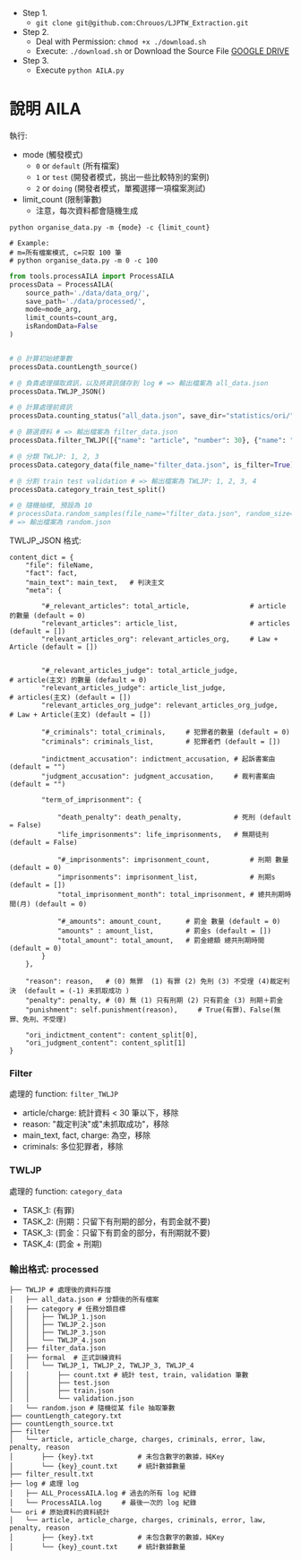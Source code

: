 + Step 1.
    + `git clone git@github.com:Chrouos/LJPTW_Extraction.git`
+ Step 2.
    + Deal with Permission: `chmod +x ./download.sh`
    + Execute: `./download.sh` or Download the Source File [GOOGLE DRIVE](https://drive.google.com/file/d/1-sBPlmdmkzimdhCu7Aa8Ug1EluNwRBHT/view?usp=drive_link)
+ Step 3.
    + Execute `python AILA.py`


# 說明 AILA
執行:
+ mode (觸發模式)
    + `0` or `default` (所有檔案)
    + `1` or `test` (開發者模式，挑出一些比較特別的案例)
    + `2` or `doing` (開發者模式，單獨選擇一項檔案測試)
+ limit_count (限制筆數)
    + 注意，每次資料都會隨機生成 
```shell
python organise_data.py -m {mode} -c {limit_count} 

# Example:
# m=所有檔案模式, c=只取 100 筆
# python organise_data.py -m 0 -c 100

```

```py
from tools.processAILA import ProcessAILA
processData = ProcessAILA(
    source_path='./data/data_org/',
    save_path='./data/processed/',
    mode=mode_arg,
    limit_counts=count_arg,
    isRandomData=False
)


# @ 計算初始總筆數
processData.countLength_source()

# @ 負責處理擷取資訊，以及將資訊儲存到 log # => 輸出檔案為 all_data.json
processData.TWLJP_JSON()

# @ 計算處理前資訊
processData.counting_status("all_data.json", save_dir="statistics/ori/")

# @ 篩選資料 # => 輸出檔案為 filter_data.json
processData.filter_TWLJP([{"name": "article", "number": 30}, {"name": "charges", "number": 30}], "all_data.json", reference_dir="statistics/filter/")

# @ 分類 TWLJP: 1, 2, 3
processData.category_data(file_name="filter_data.json", is_filter=True)

# @ 分割 train test validation # => 輸出檔案為 TWLJP: 1, 2, 3, 4
processData.category_train_test_split()

# @ 隨機抽樣, 預設為 10
# processData.random_samples(file_name="filter_data.json", random_size=10)
# => 輸出檔案為 random.json
```

TWLJP_JSON 格式:
```
content_dict = {
    "file": fileName,
    "fact": fact, 
    "main_text": main_text,   # 判決主文
    "meta": {
        
        "#_relevant_articles": total_article,               # article 的數量 (default = 0)
        "relevant_articles": article_list,                  # articles (default = [])
        "relevant_articles_org": relevant_articles_org,     # Law + Article (default = [])
        
        
        "#_relevant_articles_judge": total_article_judge,               # article(主文) 的數量 (default = 0)
        "relevant_articles_judge": article_list_judge,                  # articles(主文) (default = [])
        "relevant_articles_org_judge": relevant_articles_org_judge,     # Law + Article(主文) (default = [])
        
        "#_criminals": total_criminals,     # 犯罪者的數量 (default = 0)
        "criminals": criminals_list,        # 犯罪者們 (default = [])
        
        "indictment_accusation": indictment_accusation, # 起訴書案由 (default = "")
        "judgment_accusation": judgment_accusation,     # 裁判書案由 (default = "")
        
        "term_of_imprisonment": {
            
            "death_penalty": death_penalty,             # 死刑 (default = False)
            "life_imprisonments": life_imprisonments,   # 無期徒刑 (default = False)
            
            "#_imprisonments": imprisonment_count,          # 刑期 數量 (default = 0)
            "imprisonments": imprisonment_list,             # 刑期s (default = [])
            "total_imprisonment_month": total_imprisonment, # 總共刑期時間(月) (default = 0)
            
            "#_amounts": amount_count,      # 罰金 數量 (default = 0)
            "amounts" : amount_list,        # 罰金s (default = [])
            "total_amount": total_amount,   # 罰金總額 總共刑期時間 (default = 0)
        }
    },
    
    "reason": reason,   # (0) 無罪  (1) 有罪 (2) 免刑 (3) 不受理 (4)裁定判決  (default = (-1) 未抓取成功 )
    "penalty": penalty, # (0) 無 (1) 只有刑期 (2) 只有罰金 (3) 刑期＋罰金
    "punishment": self.punishment(reason),     # True(有罪)、False(無罪、免刑、不受理)
    
    "ori_indictment_content": content_split[0],
    "ori_judgment_content": content_split[1]
}
```

### Filter
處理的 function: `filter_TWLJP`
+ article/charge: 統計資料 < 30 筆以下，移除
+ reason: "裁定判決"或"未抓取成功"，移除
+ main_text, fact, charge: 為空，移除 
+ criminals: 多位犯罪者，移除

### TWLJP 
處理的 function: `category_data`
+ TASK_1: (有罪)
+ TASK_2: (刑期：只留下有刑期的部分，有罰金就不要)
+ TASK_3: (罰金：只留下有罰金的部分，有刑期就不要)
+ TASK_4: (罰金 + 刑期)


### 輸出格式: processed
```
├── TWLJP # 處理後的資料存擋
│   ├── all_data.json # 分類後的所有檔案
│   ├── category # 任務分類目標
│   │   ├── TWLJP_1.json
│   │   ├── TWLJP_2.json
│   │   ├── TWLJP_3.json
│   │   └── TWLJP_4.json
│   ├── filter_data.json
│   ├── formal  # 正式訓練資料
│   │   └── TWLJP_1, TWLJP_2, TWLJP_3, TWLJP_4
│   │       ├── count.txt # 統計 test, train, validation 筆數
│   │       ├── test.json
│   │       ├── train.json
│   │       └── validation.json
│   └── random.json # 隨機從某 file 抽取筆數
├── countLength_category.txt
├── countLength_source.txt
├── filter
│   └── article, article_charge, charges, criminals, error, law, penalty, reason
│       ├── {key}.txt           # 未包含數字的數據，純Key
│       └── {key}_count.txt     # 統計數據數量
├── filter_result.txt
├── log # 處理 log
│   ├── ALL_ProcessAILA.log # 過去的所有 log 紀錄
│   └── ProcessAILA.log     # 最後一次的 log 紀錄
└── ori # 原始資料的資料統計
│   └── article, article_charge, charges, criminals, error, law, penalty, reason
│       ├── {key}.txt           # 未包含數字的數據，純Key
│       └── {key}_count.txt     # 統計數據數量

```

